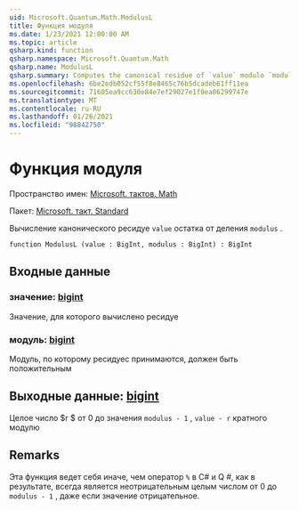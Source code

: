 ```yaml
---
uid: Microsoft.Quantum.Math.ModulusL
title: Функция модуля
ms.date: 1/23/2021 12:00:00 AM
ms.topic: article
qsharp.kind: function
qsharp.namespace: Microsoft.Quantum.Math
qsharp.name: ModulusL
qsharp.summary: Computes the canonical residue of `value` modulo `modulus`.
ms.openlocfilehash: 6be2edb052cf55f8e8465c76b5dcadeb61ff11ea
ms.sourcegitcommit: 71605ea9cc630e84e7ef29027e1f0ea06299747e
ms.translationtype: MT
ms.contentlocale: ru-RU
ms.lasthandoff: 01/26/2021
ms.locfileid: "98842750"
---
```

# <a name="modulusl-function"></a>Функция модуля

Пространство имен: [Microsoft. тактов. Math](xref:Microsoft.Quantum.Math)

Пакет: [Microsoft. такт. Standard](https://nuget.org/packages/Microsoft.Quantum.Standard)


Вычисление канонического ресидуе `value` остатка от деления `modulus` .

```qsharp
function ModulusL (value : BigInt, modulus : BigInt) : BigInt
```


## <a name="input"></a>Входные данные

### <a name="value--bigint"></a>значение: [bigint](xref:microsoft.quantum.lang-ref.bigint)

Значение, для которого вычислено ресидуе


### <a name="modulus--bigint"></a>модуль: [bigint](xref:microsoft.quantum.lang-ref.bigint)

Модуль, по которому ресидуес принимаются, должен быть положительным



## <a name="output--bigint"></a>Выходные данные: [bigint](xref:microsoft.quantum.lang-ref.bigint)

Целое число $r $ от 0 до значения `modulus - 1` , `value - r` кратного модулю

## <a name="remarks"></a>Remarks

Эта функция ведет себя иначе, чем оператор `%` в C# и Q #, как в результате, всегда является неотрицательным целым числом от 0 до `modulus - 1` , даже если значение отрицательное.